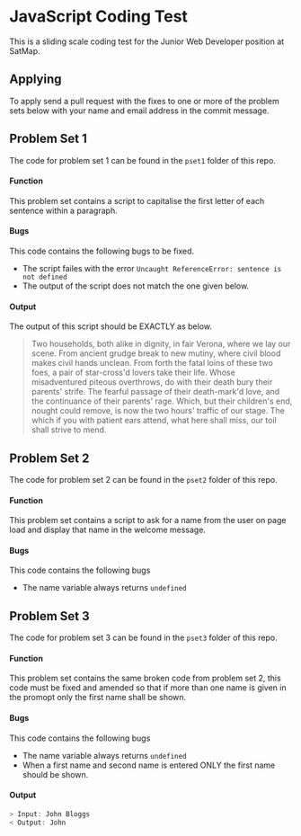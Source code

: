 # JavaScript Coding Test

This is a sliding scale coding test for the Junior Web Developer position at SatMap.

## Applying

To apply send a pull request with the fixes to one or more of the problem sets below with your name and email address in the commit message.

## Problem Set 1
The code for problem set 1 can be found in the ``pset1`` folder of this repo.

#### Function
This problem set contains a script to capitalise the first letter of each sentence within a paragraph.

#### Bugs
This code contains the following bugs to be fixed.
- The script failes with the error
```Uncaught ReferenceError: sentence is not defined```
- The output of the script does not match the one given below.

#### Output
The output of this script should be EXACTLY as below.

> Two households, both alike in dignity, in fair Verona, where we lay our scene. From ancient grudge break to new mutiny, where civil blood makes civil hands unclean. From forth the fatal loins of these two foes, a pair of star-cross'd lovers take their life. Whose misadventured piteous overthrows, do with their death bury their parents' strife. The fearful passage of their death-mark'd love, and the continuance of their parents' rage. Which, but their children's end, nought could remove, is now the two hours' traffic of our stage. The which if you with patient ears attend, what here shall miss, our toil shall strive to mend.

## Problem Set 2
The code for problem set 2 can be found in the ``pset2`` folder of this repo.

#### Function
This problem set contains a script to ask for a name from the user on page load and display that name in the welcome message.

#### Bugs
This code contains the following bugs
- The name variable always returns ``undefined``

## Problem Set 3
The code for problem set 3 can be found in the ``pset3`` folder of this repo.

#### Function
This problem set contains the same broken code from problem set 2, this code must be fixed and amended so that if more than one name is given in the promopt only the first name shall be shown.

#### Bugs
This code contains the following bugs
- The name variable always returns ``undefined``
- When a first name and second name is entered ONLY the first name should be shown.

#### Output

```js
> Input: John Bloggs
< Output: John
```